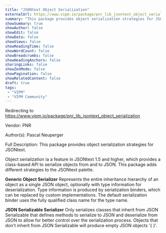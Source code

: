 ```yaml
---
title: "JSONtext Object Serialization"
externalUrl: https://www.vipm.io/package/pnr_lib_jsontext_object_serialization
summary: "This package provides object serialization strategies for JSONtext."
showSummary: true
showAuthor: false
showEdit: false
showData: false
showViews: false
showReadingTime: false
showWordCount: false
showBreadcrumbs: false
showHeadingAnchors: false
sharingLinks: false
showZenMode: false
showPagination: false
showRelatedContent: false
draft: true
tags:
 - "VIPM"
 - "VIPM Community"
---
```


Redirecting to https://www.vipm.io/package/pnr_lib_jsontext_object_serialization

Vendor: PNR

Author(s): Pascal Neuperger
 
Full Description:
This package provides object serialization strategies for JSONtext.

Object serialization ia a feature in JSONtext 1.5 and higher, which provides a class-based API to serialize objects from and to JSON. This package adds different strategies to the JSONtext palette.

**Generic Object Serializer**
Represents the entire inheritance hierarchy of an object as a single JSON object, optionally with type information for deserialization. Type information is produced by serialization binders, which can be replaced by custom implementations. The default serialization binder uses the fully qualified class name for the type name.

**JSON Serializable Serializer**
Only serializes classes that inherit from JSON Serializable that defines methods to serialize to JSON and deserialize from JSON to allow for better control over the serialization process. Objects that don't inherit from JSON Serializable will produce empty JSON objects '{ }'.
